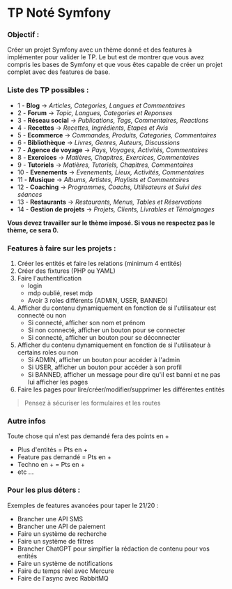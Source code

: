 # TP Noté Symfony

### Objectif :

Créer un projet Symfony avec un thème donné et des features à implémenter pour valider le TP. Le but est de montrer que vous avez compris les bases de Symfony et que vous êtes capable de créer un projet complet avec des features de base.

### Liste des TP possibles : 

* 1 - **Blog** -> *Articles, Categories, Langues et Commentaires*
* 2 - **Forum** -> *Topic, Langues, Categories et Reponses*
* 3 - **Réseau social** -> *Publications, Tags, Commentaires, Reactions*
* 4 - **Recettes** -> *Recettes, Ingrédients, Etapes et Avis*
* 5 - **Ecommerce** -> *Commandes, Produits, Categories, Commentaires*
* 6 - **Bibliothèque** -> *Livres, Genres, Auteurs, Discussions*
* 7 - **Agence de voyage** -> *Pays, Voyages, Activités, Commentaires*
* 8 - **Exercices** -> *Matières, Chapitres, Exercices, Commentaires*
* 9 - **Tutoriels** -> *Matières, Tutoriels, Chapitres, Commentaires*
* 10 - **Evenements** -> *Evenements, Lieux, Activités, Commentaires*
* 11 - **Musique** -> *Albums, Artistes, Playlists et Commentaires*
* 12 - **Coaching** -> *Programmes, Coachs, Utilisateurs et Suivi des séances*
* 13 - **Restaurants** -> *Restaurants, Menus, Tables et Réservations*
* 14 - **Gestion de projets** -> *Projets, Clients, Livrables et Témoignages*

**Vous devez travailler sur le thème imposé. Si vous ne respectez pas le thème, ce sera 0.**

### Features à faire sur les projets : 

1. Créer les entités et faire les relations (minimum 4 entités)
2. Créer des fixtures (PHP ou YAML)
3. Faire l'authentification 
	- login
	- mdp oublié, reset mdp
	- Avoir 3 roles différents (ADMIN, USER, BANNED)
4. Afficher du contenu dynamiquement en fonction de si l'utilisateur est connecté ou non
	- Si connecté, afficher son nom et prénom
	- Si non connecté, afficher un bouton pour se connecter
	- Si connecté, afficher un bouton pour se déconnecter
5. Afficher du contenu dynamiquement en fonction de si l'utilisateur à certains roles ou non
	- Si ADMIN, afficher un bouton pour accéder à l'admin
	- Si USER, afficher un bouton pour accéder à son profil
	- Si BANNED, afficher un message pour dire qu'il est banni et ne pas lui afficher les pages
6. Faire les pages pour lire/créer/modifier/supprimer les différentes entités
> Pensez à sécuriser les formulaires et les routes


### Autre infos

Toute chose qui n'est pas demandé fera des points en +
- Plus d'entités = Pts en +
- Feature pas demandé = Pts en + 
- Techno en + = Pts en + 
- etc ... 

### Pour les plus déters : 

Exemples de features avancées pour taper le 21/20 :

- Brancher une API SMS
- Brancher une API de paiement
- Faire un système de recherche
- Faire un système de filtres
- Brancher ChatGPT pour simplfier la rédaction de contenu pour vos entités
- Faire un système de notifications
- Faire du temps réel avec Mercure
- Faire de l'async avec RabbitMQ

